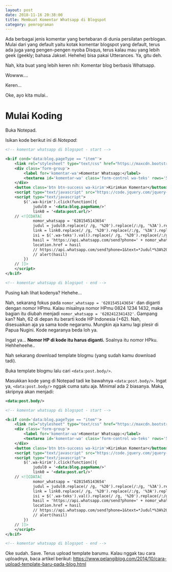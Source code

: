 ```yaml
---
layout: post
date: 2018-11-16 20:38:00
title: Membuat Komentar Whatsapp di Blogspot
category: pemrograman
---
```


Ada berbagai jenis komentar yang bertebaran di dunia persilatan perblogan. Mulai dari yang default yaitu kotak komentar blogspot yang default, terus ada juga yang pengen-pengen nyoba Disqus, terus kalau mau yang lebih geek (geekly; bahasa Jaksel. Hehehe) bisa pakai Utterances. Ya, gitu deh.

Nah, kita buat yang lebih keren nih: Komentar blog berbasis Whatsapp.

Wowww....

Keren...

Oke, ayo kita mulai..

# Mulai Koding

Buka Notepad.

Isikan kode berikut ini di _Notepad_:

```xml
<!-- komentar whatsapp di blogspot - start -->

<b:if cond='data:blog.pageType == "item"'>
	<link rel="stylesheet" type="text/css" href="https://maxcdn.bootstrapcdn.com/bootstrap/3.3.7/css/bootstrap.min.css"/>
	<div class='form-group'>
		<label for='komentar-wa'>Komentar Whatsapp:</label>
		<textarea id='komentar-wa' class='form-control wa-teks' rows='5' placeholder='Masukkan komentarmu di sini'></textarea>
	</div>
	<button class='btn btn-success wa-kirim'>Kirimkan Komentar</button>
	<script type="text/javascript" src="https://code.jquery.com/jquery-3.3.1.min.js"></script>
	<script type="text/javascript">
		$('.wa-kirim').click(function(){
			judul0 = '<data:blog.pageName/>' 
			link0 = '<data:post.url/>'
	// <![CDATA[
			nomor_whatsapp = '6281545143654'
			judul = judul0.replace(/ /g, '%20').replace(/:/g, '%3A').replace(/\n/g, '%0A')
			link = link0.replace(/ /g, '%20').replace(/:/g, '%3A').replace(/\n/g, '%0A')
			isi = $('.wa-teks').val().replace(/ /g, '%20').replace(/:/g, '%3A').replace(/\n/g, '%0A')
			hasil = 'https://api.whatsapp.com/send?phone=' + nomor_whatsapp + '&text=*Judul*%3A%20' + judul + '%0A*Link*%3A%20' + link + '%0A%0A*Komentar*%3A%0A%0A' + isi
			location.href = hasil
			// https://api.whatsapp.com/send?phone=1&text=*Judul*%3A%20lorem%0A*Link*%3A%20lorem%0A%0A*Komentar*%3A%0A%0Alorem
			// alert(hasil)
		})
	// ]]>
	</script>
</b:if>

<!-- komentar whatsapp di blogspot - end -->
```

Pusing kah lihat kodenya? Hehehe...

Nah, sekarang fokus pada `nomor_whatsapp = '6281545143654'` dan diganti dengan nomor HPmu. Kalau misalnya nomor HPmu 0824 1234 1432, maka bagian itu diubah menjadi `nomor_whatsapp = '6282412341432'`. Gampang kan? Nah, 62 di depan itu berarti kode HP Indonesia (+62). Nah, disesuaikan aja ya sama kode negaramu. Mungkin aja kamu lagi plesir di Papua Nugini. Kode negaranya beda loh ya.

Ingat ya... **Nomor HP di kode itu harus diganti.** Soalnya itu nomor HPku. Hehheheehe..

Nah sekarang download template blogmu (yang sudah kamu download tadi).

Buka template blogmu lalu cari `<data:post.body/>`.

Masukkan kode yang di Notepad tadi ke bawahnya `<data:post.body/>`. Ingat ya, `<data:post.body/>` nggak cuma satu aja. Minimal ada 2 biasanya. Maka, skripnya akan menjadi:

```xml
<data:post.body/>

<!-- komentar whatsapp di blogspot - start -->

<b:if cond='data:blog.pageType == "item"'>
	<link rel="stylesheet" type="text/css" href="https://maxcdn.bootstrapcdn.com/bootstrap/3.3.7/css/bootstrap.min.css"/>
	<div class='form-group'>
		<label for='komentar-wa'>Komentar Whatsapp:</label>
		<textarea id='komentar-wa' class='form-control wa-teks' rows='5' placeholder='Masukkan komentarmu di sini'></textarea>
	</div>
	<button class='btn btn-success wa-kirim'>Kirimkan Komentar</button>
	<script type="text/javascript" src="https://code.jquery.com/jquery-3.3.1.min.js"></script>
	<script type="text/javascript">
		$('.wa-kirim').click(function(){
			judul0 = '<data:blog.pageName/>' 
			link0 = '<data:post.url/>'
	// <![CDATA[
			nomor_whatsapp = '6281545143654'
			judul = judul0.replace(/ /g, '%20').replace(/:/g, '%3A').replace(/\n/g, '%0A')
			link = link0.replace(/ /g, '%20').replace(/:/g, '%3A').replace(/\n/g, '%0A')
			isi = $('.wa-teks').val().replace(/ /g, '%20').replace(/:/g, '%3A').replace(/\n/g, '%0A')
			hasil = 'https://api.whatsapp.com/send?phone=' + nomor_whatsapp + '&text=*Judul*%3A%20' + judul + '%0A*Link*%3A%20' + link + '%0A%0A*Komentar*%3A%0A%0A' + isi
			location.href = hasil
			// https://api.whatsapp.com/send?phone=1&text=*Judul*%3A%20lorem%0A*Link*%3A%20lorem%0A%0A*Komentar*%3A%0A%0Alorem
			// alert(hasil)
		})
	// ]]>
	</script>
</b:if>

<!-- komentar whatsapp di blogspot - end -->
```

Oke sudah. Save. Terus upload template barumu. Kalau nggak tau cara uploadnya, baca artikel berikut: <https://www.pelangiblog.com/2014/10/cara-upload-template-baru-pada-blog.html>